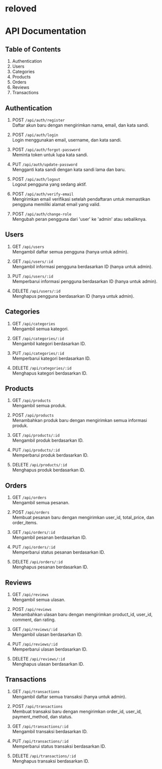 # reloved
# API Documentation

## Table of Contents
1. Authentication
2. Users
3. Categories
4. Products
5. Orders
6. Reviews
7. Transactions

## Authentication

1. POST `/api/auth/register`  
   Daftar akun baru dengan mengirimkan nama, email, dan kata sandi.

2. POST `/api/auth/login`  
   Login menggunakan email, username, dan kata sandi.

3. POST `/api/auth/forgot-password`  
   Meminta token untuk lupa kata sandi.

4. PUT `/api/auth/update-password`  
   Mengganti kata sandi dengan kata sandi lama dan baru.

5. POST `/api/auth/logout`  
   Logout pengguna yang sedang aktif.

6. POST `/api/auth/verify-email`  
   Mengirimkan email verifikasi setelah pendaftaran untuk memastikan pengguna memiliki alamat email yang valid.

7. POST `/api/auth/change-role`  
   Mengubah peran pengguna dari 'user' ke 'admin' atau sebaliknya.

## Users

1. GET `/api/users`  
   Mengambil daftar semua pengguna (hanya untuk admin).

2. GET `/api/users/:id`  
   Mengambil informasi pengguna berdasarkan ID (hanya untuk admin).

3. PUT `/api/users/:id`  
   Memperbarui informasi pengguna berdasarkan ID (hanya untuk admin).

4. DELETE `/api/users/:id`  
   Menghapus pengguna berdasarkan ID (hanya untuk admin).

## Categories

1. GET `/api/categories`  
   Mengambil semua kategori.

2. GET `/api/categories/:id`  
   Mengambil kategori berdasarkan ID.

3. PUT `/api/categories/:id`  
   Memperbarui kategori berdasarkan ID.

4. DELETE `/api/categories/:id`  
   Menghapus kategori berdasarkan ID.

## Products

1. GET `/api/products`  
   Mengambil semua produk.

2. POST `/api/products`  
   Menambahkan produk baru dengan mengirimkan semua informasi produk.

3. GET `/api/products/:id`  
   Mengambil produk berdasarkan ID.

4. PUT `/api/products/:id`  
   Memperbarui produk berdasarkan ID.

5. DELETE `/api/products/:id`  
   Menghapus produk berdasarkan ID.

## Orders

1. GET `/api/orders`  
   Mengambil semua pesanan.

2. POST `/api/orders`  
   Membuat pesanan baru dengan mengirimkan user_id, total_price, dan order_items.

3. GET `/api/orders/:id`  
   Mengambil pesanan berdasarkan ID.

4. PUT `/api/orders/:id`  
   Memperbarui status pesanan berdasarkan ID.

5. DELETE `/api/orders/:id`  
   Menghapus pesanan berdasarkan ID.

## Reviews

1. GET `/api/reviews`  
   Mengambil semua ulasan.

2. POST `/api/reviews`  
   Menambahkan ulasan baru dengan mengirimkan product_id, user_id, comment, dan rating.

3. GET `/api/reviews/:id`  
   Mengambil ulasan berdasarkan ID.

4. PUT `/api/reviews/:id`  
   Memperbarui ulasan berdasarkan ID.

5. DELETE `/api/reviews/:id`  
   Menghapus ulasan berdasarkan ID.

## Transactions

1. GET `/api/transactions`  
   Mengambil daftar semua transaksi (hanya untuk admin).

2. POST `/api/transactions`  
   Membuat transaksi baru dengan mengirimkan order_id, user_id, payment_method, dan status.

3. GET `/api/transactions/:id`  
   Mengambil transaksi berdasarkan ID.

4. PUT `/api/transactions/:id`  
   Memperbarui status transaksi berdasarkan ID.

5. DELETE `/api/transactions/:id`  
   Menghapus transaksi berdasarkan ID.